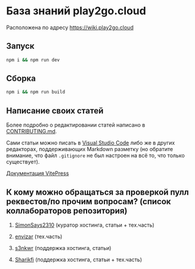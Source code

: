 # База знаний play2go.cloud

Расположена по адресу https://wiki.play2go.cloud

## Запуск

```sh
npm i && npm run dev
```

## Сборка

```sh
npm i && npm run build
```

## Написание своих статей

Более подробно о редактировании статей написано в [CONTRIBUTING.md](https://github.com/play2go/wiki/blob/main/CONTRIBUTING.md).

Сами статьи можно писать в [Visual Studio Code](https://code.visualstudio.com/) либо же в других редакторах, поддерживающих Markdown разметку (но обратите внимание, что файл `.gitignore` не был настроен на всё то, что только существует).

[Документация VitePress](https://vitepress.dev)

## К кому можно обращаться за проверкой пулл реквестов/по прочим вопросам? (список коллабораторов репозитория)

1. [SimonSays2310](https://github.com/SimonSays2310) (куратор хостинга, статьи + тех.часть)

2. [envizar](https://github.com/envizar) (тех.часть)

3. [s3nkwr](https://github.com/s3nkwr) (поддержка хостинга, статьи)

4. [Sharikfi](https://github.com/Sharikfi) (поддержка хостинга, статьи + тех.часть)
